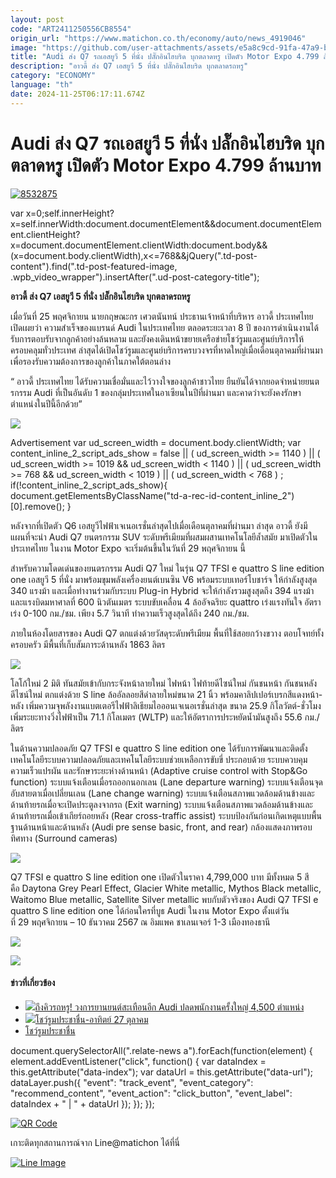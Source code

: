 ```yaml
---
layout: post
code: "ART2411250556CB8554"
origin_url: "https://www.matichon.co.th/economy/auto/news_4919046"
image: "https://github.com/user-attachments/assets/e5a8c9cd-91fa-47a9-be3a-0bb9ee0ccde4"
title: "Audi ส่ง Q7 รถเอสยูวี 5 ที่นั่ง ปลั๊กอินไฮบริด บุกตลาดหรู เปิดตัว Motor Expo 4.799 ล้านบาท"
description: "อาวดี้ ส่ง Q7 เอสยูวี 5 ที่นั่ง ปลั๊กอินไฮบริด บุกตลาดรถหรู"
category: "ECONOMY"
language: "th"
date: 2024-11-25T06:17:11.674Z
---
```


# Audi ส่ง Q7 รถเอสยูวี 5 ที่นั่ง ปลั๊กอินไฮบริด บุกตลาดหรู เปิดตัว Motor Expo 4.799 ล้านบาท

[![](https://www.matichon.co.th/wp-content/uploads/2024/11/8532875.jpg "8532875")](https://www.matichon.co.th/wp-content/uploads/2024/11/8532875.jpg)

var x=0;self.innerHeight?x=self.innerWidth:document.documentElement&&document.documentElement.clientHeight?x=document.documentElement.clientWidth:document.body&&(x=document.body.clientWidth),x<=768&&jQuery(".td-post-content").find(".td-post-featured-image, .wpb\_video\_wrapper").insertAfter(".ud-post-category-title");

**อาวดี้ ส่ง Q7 เอสยูวี 5 ที่นั่ง ปลั๊กอินไฮบริด บุกตลาดรถหรู**

เมื่อวันที่ 25 พฤศจิกายน นายกฤษณะกร เศวตนันทน์ ประธานเจ้าหน้าที่บริหาร อาวดี้ ประเทศไทย เปิดเผยว่า ความสำเร็จของแบรนด์ Audi ในประเทศไทย ตลอดระยะเวลา 8 ปี ของการดำเนินงานได้รับการตอบรับจากลูกค้าอย่างล้นหลาม และยังคงเดินหน้าขยายเครือข่ายโชว์รูมและศูนย์บริการให้ครอบคลุมทั่วประเทศ ล่าสุดได้เปิดโชว์รูมและศูนย์บริการครบวงจรที่หาดใหญ่เมื่อเดือนตุลาคมที่ผ่านมา เพื่อรองรับความต้องการของลูกค้าในภาคใต้ตอนล่าง

“ อาวดี้ ประเทศไทย ได้รับความเชื่อมั่นและไว้วางใจของลูกค้าชาวไทย ยืนยันได้จากยอดจำหน่ายยนตรกรรม Audi ที่เป็นอันดับ 1 ของกลุ่มประเทศในอาเซียนในปีที่ผ่านมา และคาดว่าจะยังคงรักษาตำแหน่งในปีนี้อีกด้วย”

![](https://www.matichon.co.th/wp-content/uploads/2024/11/3162824_0.jpg)

Advertisement var ud\_screen\_width = document.body.clientWidth; var content\_inline\_2\_script\_ads\_show = false || ( ud\_screen\_width >= 1140 ) || ( ud\_screen\_width >= 1019 && ud\_screen\_width < 1140 ) || ( ud\_screen\_width >= 768 && ud\_screen\_width < 1019 ) || ( ud\_screen\_width < 768 ) ; if(!content\_inline\_2\_script\_ads\_show){ document.getElementsByClassName("td-a-rec-id-content\_inline\_2")\[0\].remove(); }

หลังจากที่เปิดตัว Q6 เอสยูวีไฟฟ้าเจเนอเรชั่นล่าสุดไปเมื่อเดือนตุลาคมที่ผ่านมา ล่าสุด อาวดี้ ยังมีแผนที่จะนำ Audi Q7 ยนตรกรรม SUV ระดับพรีเมียมที่ผสมผสานเทคโนโลยีล้ำสมัย มาเปิดตัวในประเทศไทย ในงาน Motor Expo จะเริ่มต้นขึ้นในวันที่ 29 พฤศจิกายน นี้

สำหรับความโดดเด่นของยนตรกรรม Audi Q7 ใหม่ ในรุ่น Q7 TFSI e quattro S line edition one เอสยูวี 5 ที่นั่ง มาพร้อมขุมพลังเครื่องยนต์เบนซิน V6 พร้อมระบบเทอร์โบชาร์จ ให้กำลังสูงสุด 340 แรงม้า และเมื่อทำงานร่วมกับระบบ Plug-in Hybrid จะให้กำลังรวมสูงสุดถึง 394 แรงม้า และแรงบิดมหาศาลที่ 600 นิวตันเมตร ระบบขับเคลื่อน 4 ล้ออัจฉริยะ quattro เร่งแรงทันใจ อัตราเร่ง 0-100 กม./ชม. เพียง 5.7 วินาที ทำความเร็วสูงสุดได้ถึง 240 กม./ชม.

ภายในห้องโดยสารของ Audi Q7 ตกแต่งด้วยวัสดุระดับพรีเมียม พื้นที่ใช้สอยกว้างขวาง ตอบโจทย์ทั้งครอบครัว มีพื้นที่เก็บสัมภาระด้านหลัง 1863 ลิตร

![](https://www.matichon.co.th/wp-content/uploads/2024/11/3162825_0.jpg)

โลโก้ใหม่ 2 มิติ ทันสมัยเข้ากับกระจังหน้าลายใหม่ ไฟหน้า ไฟท้ายดีไซน์ใหม่ กันชนหน้า กันชนหลัง ดีไซน์ใหม่ ตกแต่งด้วย S line ล้ออัลลอยสีดำลายใหม่ขนาด 21 นิ้ว พร้อมคาลิปเปอร์เบรกสีแดงหน้า-หลัง เพิ่มความจุพลังงานแบตเตอรีไฟฟ้าลิเธียมไอออนเจเนอเรชั่นล่าสุด ขนาด 25.9 กิโลวัตต์-ชั่วโมง เพิ่มระยะทางวิ่งไฟฟ้าเป็น 71.1 กิโลเมตร (WLTP) และให้อัตราการประหยัดน้ำมันสูงถึง 55.6 กม./ลิตร

ในด้านความปลอดภัย Q7 TFSI e quattro S line edition one ได้รับการพัฒนาและติดตั้งเทคโนโลยีระบบความปลอดภัยและเทคโนโลยีระบบช่วยเหลือการขับขี่ ประกอบด้วย ระบบควบคุมความเร็วแปรผัน และรักษาระยะห่างด้านหน้า (Adaptive cruise control with Stop&Go function) ระบบแจ้งเตือนเมื่อรถออกนอกเลน (Lane departure warning) ระบบแจ้งเตือนจุดอับสายตาเมื่อเปลี่ยนเลน (Lane change warning) ระบบแจ้งเตือนสภาพแวดล้อมด้านข้างและด้านท้ายรถเมื่อจะเปิดประตูลงจากรถ (Exit warning) ระบบแจ้งเตือนสภาพแวดล้อมด้านข้างและด้านท้ายรถเมื่อเข้าเกียร์ถอยหลัง (Rear cross-traffic assist) ระบบป้องกันก่อนเกิดเหตุแบบพื้นฐานด้านหน้าและด้านหลัง (Audi pre sense basic, front, and rear) กล้องแสดงภาพรอบทิศทาง (Surround cameras)

![](https://www.matichon.co.th/wp-content/uploads/2024/11/3162827_0.jpg)

Q7 TFSI e quattro S line edition one เปิดตัวในราคา 4,799,000 บาท มีทั้งหมด 5 สี คือ Daytona Grey Pearl Effect, Glacier White metallic, Mythos Black metallic, Waitomo Blue metallic, Satellite Silver metallic พบกับตัวจริงของ Audi Q7 TFSI e quattro S line edition one ได้ก่อนใครที่บูธ Audi ในงาน Motor Expo ตั้งแต่วันที่ 29 พฤศจิกายน – 10 ธันวาคม 2567 ณ อิมแพค ชาเลนเจอร์ 1-3 เมืองทองธานี

![](https://www.matichon.co.th/wp-content/uploads/2024/11/3162822_0.jpg)

![](https://www.matichon.co.th/wp-content/uploads/2024/11/3162826_0.jpg)

#### ข่าวที่เกี่ยวข้อง

*   [![](https://www.matichon.co.th/wp-content/uploads/2024/11/7272857.jpg)ถึงคิวรถหรู! วงการยานยนต์สะเทือนอีก Audi ปลดพนักงานครั้งใหญ่ 4,500 ตำแหน่ง](https://www.matichon.co.th/economy/auto/news_4888155)
*   [![](https://www.matichon.co.th/wp-content/uploads/2024/10/Audi-ON.jpg)โชว์รูมประชาชื่น-อาทิตย์ 27 ตุลาคม](https://www.matichon.co.th/economy/news_4865077)
*   [โชว์รูมประชาชื่น](https://www.matichon.co.th/economy/news_4704383)

document.querySelectorAll(".relate-news a").forEach(function(element) { element.addEventListener("click", function() { var dataIndex = this.getAttribute("data-index"); var dataUrl = this.getAttribute("data-url"); dataLayer.push({ "event": "track\_event", "event\_category": "recommend\_content", "event\_action": "click\_button", "event\_label": dataIndex + " | " + dataUrl }); }); });

[![QR Code](https://www.matichon.co.th/wp-content/uploads/2023/07/wob1371z.jpg)](https://lin.ee/ht0nDxX)

เกาะติดทุกสถานการณ์จาก Line@matichon ได้ที่นี่

[![Line Image](https://www.matichon.co.th/wp-content/uploads/2023/07/th.png)](https://lin.ee/ht0nDxX)